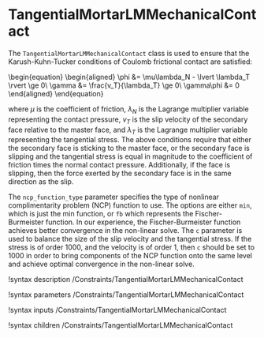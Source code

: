 # TangentialMortarLMMechanicalContact

The `TangentialMortarLMMechanicalContact` class is used to ensure that the
Karush-Kuhn-Tucker conditions of Coulomb frictional contact are satisfied:

\begin{equation}
\begin{aligned}
\phi &= \mu\lambda_N - \lvert \lambda_T \rvert \ge 0\\
\gamma &= \frac{v_T}{\lambda_T} \ge 0\\
\gamma\phi &= 0
\end{aligned}
\end{equation}

where $\mu$ is the coefficient of friction, $\lambda_N$ is the Lagrange
multiplier variable representing the contact pressure, $v_T$ is the slip
velocity of the secondary face relative to the master face, and $\lambda_T$ is the
Lagrange multiplier variable representing the tangential stress. The above
conditions require that either the secondary face is sticking to the master face, or
the secondary face is slipping and the tangential stress is equal in magnitude to
the coefficient of friction times the normal contact pressure. Additionally, if
the face is slipping, then the force exerted by the secondary face is in the same
direction as the slip.

The `ncp_function_type` parameter specifies the type of nonlinear
complimentarity problem (NCP) function to use. The options are either `min`, which is just the
min function, or `fb` which represents the Fischer-Burmeister function. In our
experience, the Fischer-Burmeister function achieves better convergence in the
non-linear solve. The `c` parameter is used to balance the size of the slip
velocity and the tangential stress. If the stress is of order 1000, and the
velocity is of order 1, then `c` should be set to 1000 in order to bring
components of the NCP function onto the same level and achieve optimal
convergence in the non-linear solve.

!syntax description /Constraints/TangentialMortarLMMechanicalContact

!syntax parameters /Constraints/TangentialMortarLMMechanicalContact

!syntax inputs /Constraints/TangentialMortarLMMechanicalContact

!syntax children /Constraints/TangentialMortarLMMechanicalContact
